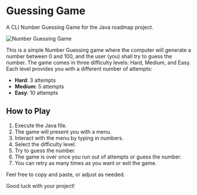 # Guessing Game
A CLI Number Guessing Game for the Java roadmap project.

![Number Guessing Game](https://roadmap.sh/projects/number-guessing-game)

This is a simple Number Guessing game where the computer will generate a number between 0 and 100, and the user (you) shall try to guess the number. The game comes in three difficulty levels: Hard, Medium, and Easy. Each level provides you with a different number of attempts: 

- **Hard**: 3 attempts
- **Medium**: 5 attempts
- **Easy**: 10 attempts

## How to Play

1. Execute the Java file.
2. The game will present you with a menu.
3. Interact with the menu by typing in numbers.
4. Select the difficulty level.
5. Try to guess the number.
6. The game is over once you run out of attempts or guess the number.
7. You can retry as many times as you want or exit the game.

Feel free to copy and paste, or adjust as needed. 

Good luck with your project!
